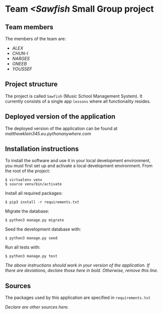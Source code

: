 # Team *<Sawfish* Small Group project

## Team members
The members of the team are:
- *ALEX*
- *CHUN-I*
- *NARGES*
- *ONEEB*
- *YOUSSEF*

## Project structure
The project is called `Sawfish` (Music School Management System).  It currently consists of a single app `lessons` where all functionality resides.

## Deployed version of the application
The deployed version of the application can be found at *matthewklein345.eu.pythonanywhere.com*

## Installation instructions
To install the software and use it in your local development environment, you must first set up and activate a local development environment.  From the root of the project:

```
$ virtualenv venv
$ source venv/bin/activate
```

Install all required packages:

```
$ pip3 install -r requirements.txt
```

Migrate the database:

```
$ python3 manage.py migrate
```

Seed the development database with:

```
$ python3 manage.py seed
```

Run all tests with:
```
$ python3 manage.py test
```

*The above instructions should work in your version of the application.  If there are deviations, declare those here in bold.  Otherwise, remove this line.*

## Sources
The packages used by this application are specified in `requirements.txt`

*Declare are other sources here.*
